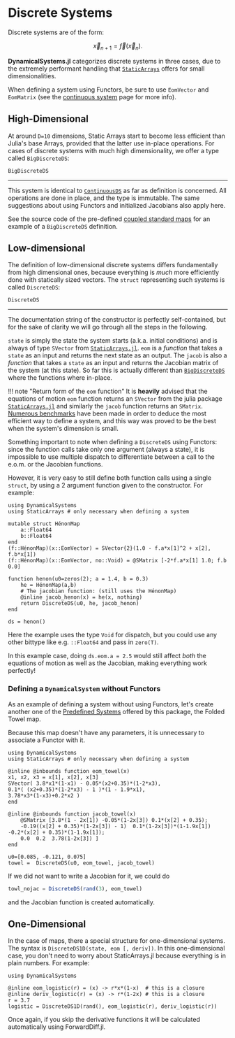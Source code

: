# Discrete Systems
Discrete systems are of the form:
```math
\vec{x}_{n+1} = \vec{f}(\vec{x}_n).
```
**DynamicalSystems.jl** categorizes discrete systems in three cases, due to the
extremely performant handling that [`StaticArrays`](https://github.com/JuliaArrays/StaticArrays.jl) offers for small dimensionalities.

When defining a system using Functors, be sure to use `EomVector` and `EomMatrix`
(see the [continuous system](continuous/#defining-a-dynamicalsystem-using-functors)
page for more info).

## High-Dimensional
At around `D=10` dimensions, Static Arrays start to become less efficient than Julia's
base Arrays, provided that the latter use in-place operations. For cases of
discrete systems with much high dimensionality, we offer a
type called `BigDiscreteDS`:
```@docs
BigDiscreteDS
```
---
This system is identical to [`ContinuousDS`](@ref) as far as definition is concerned.
All operations are done in place, and the type is immutable. The same suggestions
about using Functors and initialized Jacobians also apply here.

See the source code of the pre-defined [coupled standard maps](definition/systems#DynamicalSystemsBase.Systems.coupledstandardmaps) for an example of a `BigDiscreteDS` definition.


## Low-dimensional
The definition of low-dimensional discrete systems differs fundamentally from
high dimensional ones, because everything is *much* more efficiently done with
statically sized vectors. The `struct` representing such systems is called `DiscreteDS`:
```@docs
DiscreteDS
```
---
The documentation string of the constructor is perfectly self-contained, but for the sake of clarity we will go through all the steps in the following.

`state` is simply the state the system starts (a.k.a. initial conditions) and
is always of type `SVector` from [`StaticArrays.jl`](https://github.com/JuliaArrays/StaticArrays.jl).
`eom` is a *function* that takes a `state` as an input and returns the next state
as an output.
The `jacob` is also a *function* that takes a `state` as an input and returns the
Jacobian matrix of the system (at this state). So far this is actually
different than [`BigDiscreteDS`](@ref) where the functions where in-place.

!!! note "Return form of the `eom` function"
    It is **heavily** advised that the equations of motion `eom` function returns an `SVector` from
    the julia package [`StaticArrays.jl`](https://github.com/JuliaArrays/StaticArrays.jl) and similarly the `jacob` function returns an `SMatrix`. [Numerous benchmarks](https://github.com/Datseris/DynamicalSystems.jl/tree/master/test/benchmarks) have been made in order to deduce the most efficient way to define
    a system, and this way was proved to be the best when the system's dimension is small.

Something important to note when defining a `DiscreteDS` using Functors: since
the function calls take only one argument (always a state), it is impossible to
use multiple dispatch to differentiate between a call to the e.o.m. or the Jacobian
functions.

However, it is very easy to still define both function calls
using a single `struct`, by using
a 2 argument function given to the constructor. For example:
```@example henon
using DynamicalSystems
using StaticArrays # only necessary when defining a system

mutable struct HénonMap
    a::Float64
    b::Float64
end
(f::HénonMap)(x::EomVector) = SVector{2}(1.0 - f.a*x[1]^2 + x[2], f.b*x[1])
(f::HénonMap)(x::EomVector, no::Void) = @SMatrix [-2*f.a*x[1] 1.0; f.b 0.0]

function henon(u0=zeros(2); a = 1.4, b = 0.3)
    he = HénonMap(a,b)
    # The jacobian function: (still uses the HénonMap)
    @inline jacob_henon(x) = he(x, nothing)
    return DiscreteDS(u0, he, jacob_henon)
end

ds = henon()
```
Here the example uses the type `Void` for dispatch, but you could use any other bittype
like e.g. `::Float64` and pass in `zero(T)`.

In this example case, doing `ds.eom.a = 2.5` would still affect *both* the equations
of motion as well as the Jacobian, making everything work perfectly!


### Defining a `DynamicalSystem` without Functors
As an example of defining a system without
using Functors, let's create another one of the [Predefined Systems](#predefined-systems) offered by this package, the Folded Towel map.

Because this map doesn't have any parameters, it is unnecessary to
associate a Functor with it.
```@example 2
using DynamicalSystems
using StaticArrays # only necessary when defining a system

@inline @inbounds function eom_towel(x)
x1, x2, x3 = x[1], x[2], x[3]
SVector( 3.8*x1*(1-x1) - 0.05*(x2+0.35)*(1-2*x3),
0.1*( (x2+0.35)*(1-2*x3) - 1 )*(1 - 1.9*x1),
3.78*x3*(1-x3)+0.2*x2 )
end

@inline @inbounds function jacob_towel(x)
    @SMatrix [3.8*(1 - 2x[1]) -0.05*(1-2x[3]) 0.1*(x[2] + 0.35);
    -0.19((x[2] + 0.35)*(1-2x[3]) - 1)  0.1*(1-2x[3])*(1-1.9x[1])  -0.2*(x[2] + 0.35)*(1-1.9x[1]);
    0.0  0.2  3.78(1-2x[3]) ]
end

u0=[0.085, -0.121, 0.075]
towel =  DiscreteDS(u0, eom_towel, jacob_towel)
```
If we did not want to write a Jacobian for it, we could do
```julia
towl_nojac = DiscreteDS(rand(3), eom_towel)
```
and the Jacobian function is created automatically.

## One-Dimensional
In the case of maps, there a special structure for one-dimensional systems.
The syntax is `DiscreteDS1D(state, eom [, deriv])`.
In this one-dimensional case, you don't need to worry about StaticArrays.jl
because everything is in plain numbers. For example:
```@example 3
using DynamicalSystems

@inline eom_logistic(r) = (x) -> r*x*(1-x)  # this is a closure
@inline deriv_logistic(r) = (x) -> r*(1-2x) # this is a closure
r = 3.7
logistic = DiscreteDS1D(rand(), eom_logistic(r), deriv_logistic(r))
```
Once again, if you skip the derivative functions it will be calculated automatically
using ForwardDiff.jl.
